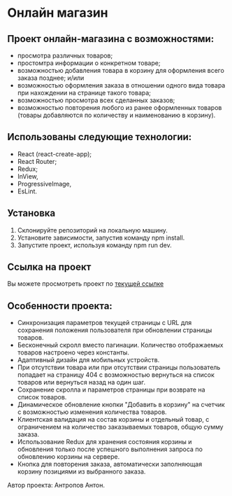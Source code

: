 # Онлайн магазин

## Проект онлайн-магазина с возможностями:
- просмотра различных товаров;
- простомтра информации о конкретном товаре;
- возможностью добавления товара в корзину для оформления всего заказа позднее; и/или
- возможностью оформления заказа в отношении одного вида товара при нахождении на странице такого товара;
- возможностью просмотра всех сделанных заказов;
- возможностью повторения любого из ранее оформленных товаров (товары добавляются по количеству и наименованию в корзину). 

## Использованы следующие технологии:
- React (react-create-app);
- React Router;
- Redux; 
- InView,
- ProgressiveImage,
- EsLint.

## Установка
1. Склонируйте репозиторий на локальную машину.
2. Установите зависимости, запустив команду npm install.
3. Запустите проект, используя команду npm run dev.


## Ссылка на проект
Вы можете просмотреть проект по [текущей ссылке](https://dm-online-store.vercel.app/)   

## Особенности проекта:
- Синхронизация параметров текущей страницы с URL для сохранения положения пользователя при обновлении страницы товаров.
- Бесконечный скролл вместо пагинации. Количество отображаемых товаров настроено через константы.
- Адаптивный дизайн для мобильных устройств.
- При отсутствии товара или при отсутствии страницы пользователь попадает на страницу 404 с возможностью вернуться на список товаров или вернуться назад на один шаг.
- Сохранение скролла и параметров страницы при возврате на список товаров.
- Динамическое обновление кнопки "Добавить в корзину" на счетчик с возможностью изменения количества товаров.
- Клиентская валидация на состав корзины и отдельный товар, с ограничением на количество заказываемых товаров, общую сумму заказа.
- Использование Redux для хранения состояния корзины и обновления только после успешного выполнения запроса по обновлению корзины на сервере.
- Кнопка для повторения заказа, автоматически заполняющая корзину позициями из выбранного заказа.

Автор проекта: Антропов Антон.
